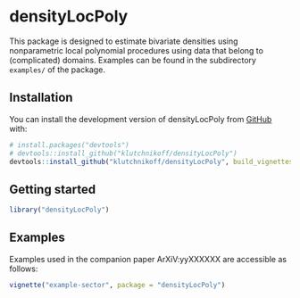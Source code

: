 
<!-- README.md is generated from README.Rmd. Please edit that file -->

# densityLocPoly

<!-- badges: start -->
<!-- badges: end -->

This package is designed to estimate bivariate densities using
nonparametric local polynomial procedures using data that belong to
(complicated) domains. Examples can be found in the subdirectory
`examples/` of the package.

## Installation

You can install the development version of densityLocPoly from
[GitHub](https://github.com/) with:

``` r
# install.packages("devtools")
# devtools::install_github("klutchnikoff/densityLocPoly")
devtools::install_github("klutchnikoff/densityLocPoly", build_vignettes = TRUE)
```

## Getting started

``` r
library("densityLocPoly")
```

## Examples

Examples used in the companion paper ArXiV:yyXXXXXX are accessible as
follows:

``` r
vignette("example-sector", package = "densityLocPoly")
```
